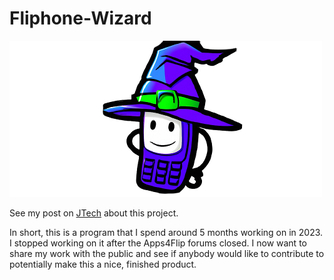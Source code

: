 # Fliphone-Wizard
![FliphoneWizardBanner](fliphonewizard2.png)

See my post on [JTech](https://www.jtechforums.org/t/fliphone-wizard/1468) about this project.

In short, this is a program that I spend around 5 months working on in 2023. I stopped working on it after the Apps4Flip forums closed. I now want to share my work with the public and see if anybody would like to contribute to potentially make this a nice, finished product.

